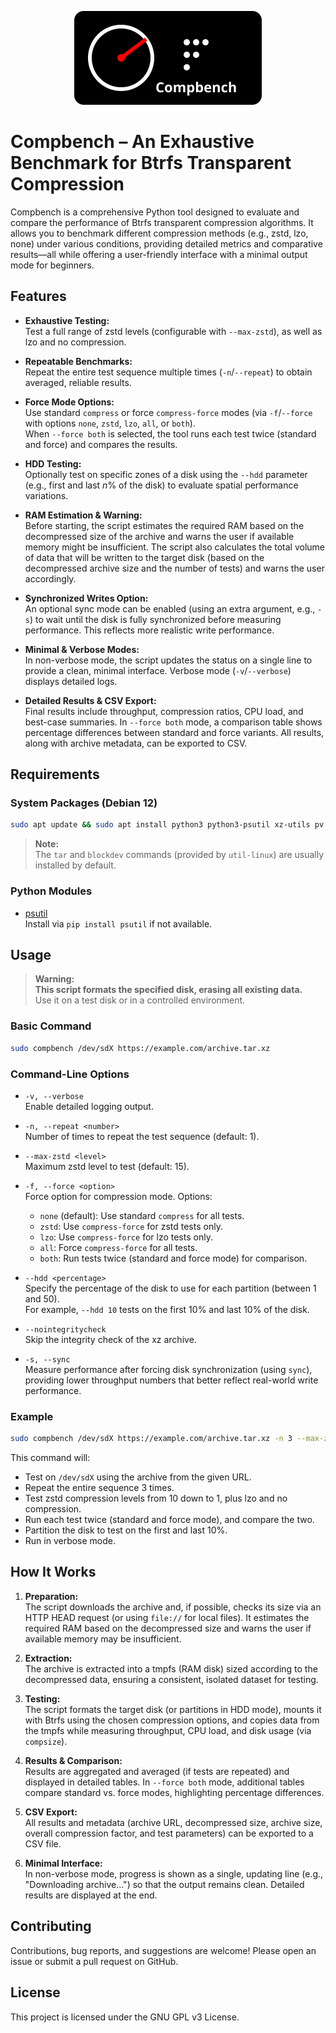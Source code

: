 <p align="center">
  <img src="https://raw.githubusercontent.com/Robin-DUBREUIL/compbench/main/logo.svg" alt="Compbench Logo" width="300">
</p>

# Compbench – An Exhaustive Benchmark for Btrfs Transparent Compression

Compbench is a comprehensive Python tool designed to evaluate and compare the performance of Btrfs transparent compression algorithms. It allows you to benchmark different compression methods (e.g., zstd, lzo, none) under various conditions, providing detailed metrics and comparative results—all while offering a user-friendly interface with a minimal output mode for beginners.

## Features

- **Exhaustive Testing:**  
  Test a full range of zstd levels (configurable with `--max-zstd`), as well as lzo and no compression.

- **Repeatable Benchmarks:**  
  Repeat the entire test sequence multiple times (`-n`/`--repeat`) to obtain averaged, reliable results.

- **Force Mode Options:**  
  Use standard `compress` or force `compress-force` modes (via `-f`/`--force` with options `none`, `zstd`, `lzo`, `all`, or `both`).  
  When `--force both` is selected, the tool runs each test twice (standard and force) and compares the results.

- **HDD Testing:**  
  Optionally test on specific zones of a disk using the `--hdd` parameter (e.g., first and last *n*% of the disk) to evaluate spatial performance variations.

- **RAM Estimation & Warning:**  
  Before starting, the script estimates the required RAM based on the decompressed size of the archive and warns the user if available memory might be insufficient. The script also calculates the total volume of data that will be written to the target disk (based on the decompressed archive size and the number of tests) and warns the user accordingly.

- **Synchronized Writes Option:**  
  An optional sync mode can be enabled (using an extra argument, e.g., `-s`) to wait until the disk is fully synchronized before measuring performance. This reflects more realistic write performance.

- **Minimal & Verbose Modes:**  
  In non-verbose mode, the script updates the status on a single line to provide a clean, minimal interface. Verbose mode (`-v`/`--verbose`) displays detailed logs.

- **Detailed Results & CSV Export:**  
  Final results include throughput, compression ratios, CPU load, and best-case summaries. In `--force both` mode, a comparison table shows percentage differences between standard and force variants. All results, along with archive metadata, can be exported to CSV.

## Requirements

### System Packages (Debian 12)

```bash
sudo apt update && sudo apt install python3 python3-psutil xz-utils pv btrfs-progs btrfs-compsize gdisk
```

> **Note:**  
> The `tar` and `blockdev` commands (provided by `util-linux`) are usually installed by default.

### Python Modules

- [psutil](https://pypi.org/project/psutil/)  
  Install via `pip install psutil` if not available.

## Usage

> **Warning:**  
> **This script formats the specified disk, erasing all existing data.**  
> Use it on a test disk or in a controlled environment.

### Basic Command

```bash
sudo compbench /dev/sdX https://example.com/archive.tar.xz
```

### Command-Line Options

- `-v, --verbose`  
  Enable detailed logging output.

- `-n, --repeat <number>`  
  Number of times to repeat the test sequence (default: 1).

- `--max-zstd <level>`  
  Maximum zstd level to test (default: 15).

- `-f, --force <option>`  
  Force option for compression mode. Options:  
  - `none` (default): Use standard `compress` for all tests.  
  - `zstd`: Use `compress-force` for zstd tests only.  
  - `lzo`: Use `compress-force` for lzo tests only.  
  - `all`: Force `compress-force` for all tests.  
  - `both`: Run tests twice (standard and force mode) for comparison.

- `--hdd <percentage>`  
  Specify the percentage of the disk to use for each partition (between 1 and 50).  
  For example, `--hdd 10` tests on the first 10% and last 10% of the disk.

- `--nointegritycheck`  
  Skip the integrity check of the xz archive.

- `-s, --sync`  
  Measure performance after forcing disk synchronization (using `sync`), providing lower throughput numbers that better reflect real-world write performance.

### Example

```bash
sudo compbench /dev/sdX https://example.com/archive.tar.xz -n 3 --max-zstd 10 -f both --hdd 10 -v
```

This command will:
- Test on `/dev/sdX` using the archive from the given URL.
- Repeat the entire sequence 3 times.
- Test zstd compression levels from 10 down to 1, plus lzo and no compression.
- Run each test twice (standard and force mode), and compare the two.
- Partition the disk to test on the first and last 10%.
- Run in verbose mode.

## How It Works

1. **Preparation:**  
   The script downloads the archive and, if possible, checks its size via an HTTP HEAD request (or using `file://` for local files). It estimates the required RAM based on the decompressed size and warns the user if available memory may be insufficient.

2. **Extraction:**  
   The archive is extracted into a tmpfs (RAM disk) sized according to the decompressed data, ensuring a consistent, isolated dataset for testing.

3. **Testing:**  
   The script formats the target disk (or partitions in HDD mode), mounts it with Btrfs using the chosen compression options, and copies data from the tmpfs while measuring throughput, CPU load, and disk usage (via `compsize`).

4. **Results & Comparison:**  
   Results are aggregated and averaged (if tests are repeated) and displayed in detailed tables. In `--force both` mode, additional tables compare standard vs. force modes, highlighting percentage differences.

5. **CSV Export:**  
   All results and metadata (archive URL, decompressed size, archive size, overall compression factor, and test parameters) can be exported to a CSV file.

6. **Minimal Interface:**  
   In non-verbose mode, progress is shown as a single, updating line (e.g., "Downloading archive...") so that the output remains clean. Detailed results are displayed at the end.

## Contributing

Contributions, bug reports, and suggestions are welcome! Please open an issue or submit a pull request on GitHub.

## License

This project is licensed under the GNU GPL v3 License.

